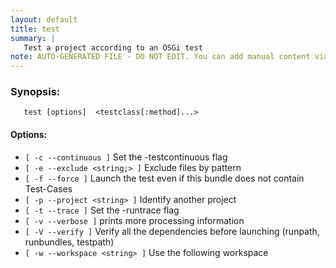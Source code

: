 ```yaml
---
layout: default
title: test
summary: |
   Test a project according to an OSGi test
note: AUTO-GENERATED FILE - DO NOT EDIT. You can add manual content via same filename in _ext sub-folder. 
---
```


### Synopsis: 
	   test [options]  <testclass[:method]...>

#### Options: 
- `[ -c --continuous ]` Set the -testcontinuous flag
- `[ -e --exclude <string;> ]` Exclude files by pattern
- `[ -f --force ]` Launch the test even if this bundle does not contain Test-Cases
- `[ -p --project <string> ]` Identify another project
- `[ -t --trace ]` Set the -runtrace flag
- `[ -v --verbose ]` prints more processing information
- `[ -V --verify ]` Verify all the dependencies before launching (runpath, runbundles, testpath)
- `[ -w --workspace <string> ]` Use the following workspace

